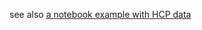 
see also [a notebook example with HCP data](https://github.com/stnava/structuralFunctionalJointRegistration/blob/master/src/Default%20Mode%20Connectivity%20in%20ANTsPy.ipynb)

